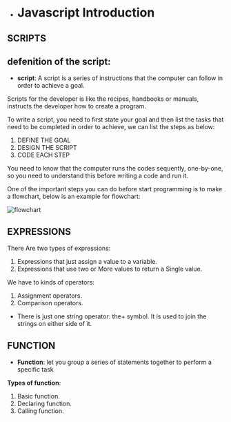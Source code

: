  * # **Javascript Introduction**
 ## SCRIPTS
 ## defenition of the script:
 * **script**: A script is a series of instructions that the computer
can follow in order to achieve a goal.

Scripts for the developer is like the recipes, handbooks or manuals, instructs the developer how to create a program.

To write a script, you need to first
state your goal and then list the
tasks that need to be completed in
order to achieve, we can list the steps as below:

1. DEFINE THE GOAL
1. DESIGN THE SCRIPT
1. CODE EACH STEP

You need to know that the computer runs the codes sequently, one-by-one,  so you need to understand this before writing a code and run it.

One of the important steps you can do before start programming is to make a flowchart, below is an example for flowchart:

![flowchart](https://cdn.programiz.com/sites/tutorial2program/files/flowchart-2.jpg)

## EXPRESSIONS
There Are two types of expressions:

1. Expressions that just assign a value to a variable.
2. Expressions that use two or More values to return a Single value.

We have to kinds of operators:

1. Assignment operators.
2. Comparison operators.

* There is just one string operator: the+ symbol.
It is used to join the strings on either side of it.

## FUNCTION

* **Function**: let you group a series of statements together to perform a
specific task
 
 **Types of function**:
 1. Basic function.
 2. Declaring function.
 2. Calling function.
 
